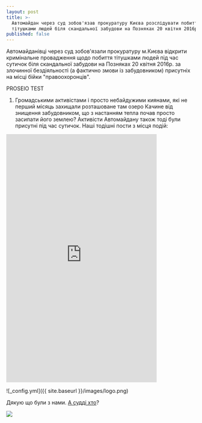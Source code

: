 ```yaml
---
layout: post
title: >-
  Автомайдан через суд зобов'язав прокуратуру Києва розслідувати побиття
  тітушками людей біля скандальної забудови на Позняках 20 квітня 2016р.
published: false
---
```


Автомайданівці через суд зобов'язали прокуратуру м.Києва відкрити кримінальне провадження щодо побиття тітушками людей під час сутичок біля скандальної забудови на Позняках 20 квітня 2016р. за злочинної бездіяльності (а фактично змови із забудовником) присутніх на місці бійки "правоохоронців".

PROSEIO TEST

1. Громадськими активістами і просто небайдужими киянами, які не перший місяць захищали розташоване там озеро Качине від знищення забудовником, що з настанням тепла почав просто засипати його землею?
Активісти Автомайдану також тоді були присутні під час сутичок.
Наші тодішні пости з місця подій:

<iframe src="https://www.facebook.com/plugins/post.php?href=https%3A%2F%2Fwww.facebook.com%2Fautomaidan%2Fposts%2F1154486417896038&amp;width=400" width="400" height="660" style="border:none;overflow:hidden" scrolling="no" frameborder="0" allowtransparency="true"></iframe>

![_config.yml]({{ site.baseurl }}/images/logo.png)

Дякую що були з нами. [А судді хто](https://prosud.info/)?

<div id="fb-root"></div>
<script>(function(d, s, id) {
  var js, fjs = d.getElementsByTagName(s)[0];
  if (d.getElementById(id)) return;
  js = d.createElement(s); js.id = id;
  js.src = "//connect.facebook.net/uk_UA/sdk.js#xfbml=1&version=v2.6";
  fjs.parentNode.insertBefore(js, fjs);
}(document, 'script', 'facebook-jssdk'));</script>

<div class="fb-comments" data-href="http://blog.prosud.info/titushki-sudushki/" data-numposts="5"></div>

![]({{site.baseurl}}http://minionomaniya.ru/wp-content/uploads/2015/10/%D0%BC%D0%B8%D0%BD%D1%8C%D0%BE%D0%BD%D1%8B-%D0%BA%D0%B0%D1%80%D1%82%D0%B8%D0%BD%D0%BA%D0%B8-%D0%B2-%D1%85%D0%BE%D1%80%D0%BE%D1%88%D0%B5%D0%BC-%D0%BA%D0%B0%D1%87%D0%B5%D1%81%D1%82%D0%B2%D0%B5.jpg)
